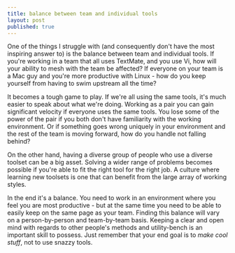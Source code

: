 ```yaml
---
title: balance between team and individual tools
layout: post
published: true
---
```


One of the things I struggle with (and consequently don't have the most inspiring answer to) is the balance between team and individual tools. If you're working in a team that all uses TextMate, and you use Vi, how will your ability to mesh with the team be affected? If everyone on your team is a Mac guy and you're more productive with Linux - how do you keep yourself from having to swim upstream all the time?

It becomes a tough game to play. If we're all using the same tools, it's much easier to speak about what we're doing. Working as a pair you can gain significant velocity if everyone uses the same tools. You lose some of the power of the pair if you both don't have familiarity with the working environment. Or if something goes wrong uniquely in your environment and the rest of the team is moving forward, how do you handle not falling behind?

On the other hand, having a diverse group of people who use a diverse toolset can be a big asset. Solving a wider range of problems becomes possible if you're able to fit the right tool for the right job. A culture where learning new toolsets is one that can benefit from the large array of working styles.

In the end it's a balance. You need to work in an environment where you feel you are most productive - but at the same time you need to be able to easily keep on the same page as your team. Finding this balance will vary on a person-by-person and team-by-team basis. Keeping a clear and open mind with regards to other people's methods and utility-bench is an important skill to possess. Just remember that your end goal is to _make cool stuff_, not to use snazzy tools.
